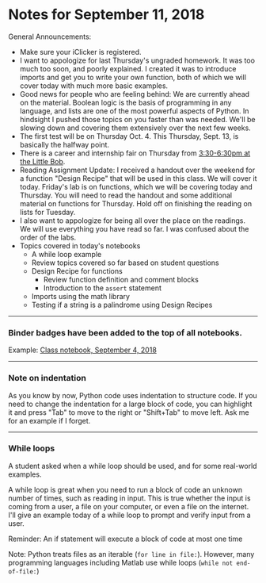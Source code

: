 
# Notes for September 11, 2018

General Announcements:
* Make sure your iClicker is registered.
* I want to appologize for last Thursday's ungraded homework. It was too much too soon, and poorly explained. I created it was to introduce imports and get you to write your own function, both of which we will cover today with much more basic examples.
* Good news for people who are feeling behind: We are currently ahead on the material. Boolean logic is the basis of programming in any language, and lists are one of the most powerful aspects of Python. In hindsight I pushed those topics on you faster than was needed. We'll be slowing down and covering them extensively over the next few weeks. 
* The first test will be on Thursday Oct. 4. This Thursday, Sept. 13, is basically the halfway point. 
* There is a career and internship fair on Thursday from [3:30-6:30pm at the Little Bob](https://www.udel.edu/students/career-services-center/careerfairs/). 
* Reading Assignment Update: I received a handout over the weekend for a function "Design Recipe" that will be used in this class. We will cover it today. Friday's lab is on functions, which we will be covering today and Thursday. You will need to read the handout and some additional material on functions for Thursday. Hold off on finishing the reading on lists for Tuesday.
* I also want to appologize for being all over the place on the readings. We will use everything you have read so far. I was confused about the order of the labs. 
* Topics covered in today's notebooks
    * A while loop example
    * Review topics covered so far based on student questions
    * Design Recipe for functions
        * Review function definition and comment blocks
        * Introduction to the ```assert``` statement
    * Imports using the math library
    * Testing if a string is a palindrome using Design Recipes

---

### Binder badges have been added to the top of all notebooks. 

Example: [Class notebook, September 4, 2018](https://github.com/enactdev/CISC_106_F18/blob/master/week_02_sept_04_06/notebook_-_2018_09_04.ipynb)

---

### Note on indentation

As you know by now, Python code uses indentation to structure code. If you need to change the indentation for a large block of code, you can highlight it and press "Tab" to move to the right or "Shift+Tab" to move left. Ask me for an example if I forget.


---

### While loops

A student asked when a while loop should be used, and for some real-world examples. 

A while loop is great when you need to run a block of code an unknown number of times, such as reading in input. This is true whether the input is coming from a user, a file on your computer, or even a file on the internet. I'll give an example today of a while loop to prompt and verify input from a user.

Reminder: An if statement will execute a block of code at most one time

Note: Python treats files as an iterable (```for line in file:```). However, many programming languages including Matlab use while loops (```while not end-of-file:```)

